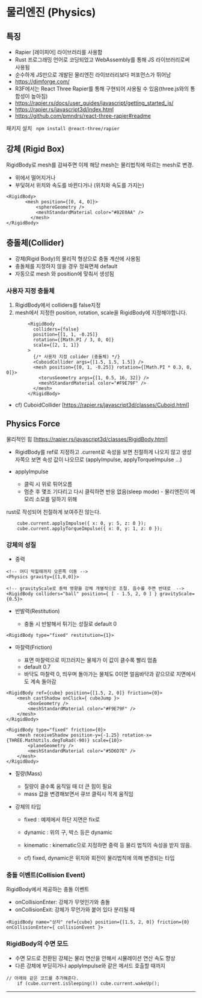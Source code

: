 # 물리엔진 (Physics)

## 특징

- Rapier [레이피어] 라이브러리를 사용함
- Rust 프로그래밍 언어로 코딩되었고 WebAssembly를 통해 JS 라이브러리로써 사용됨
- 순수하게 JS만으로 개발된 물리엔진 라이브러리보다 퍼포먼스가 뛰어남
- https://dimforge.com/
- R3F에서는 React Three Rapier를 통해 구현되어 사용될 수 있음(three.js와의 통합성이 높아짐)
- https://rapier.rs/docs/user_guides/javascript/getting_started_js/
- https://rapier.rs/javascript3d/index.html
- https://github.com/pmndrs/react-three-rapier#readme

패키지 설치
` npm install @react-three/rapier`

## 강체 (Rigid Box)

RigidBody로 mesh를 감싸주면 이제 해당 mesh는 물리법칙에 따르는 mesh로 변경.

- 위에서 떨어지거나
- 부딫혀서 위치와 속도를 바뀐다거나 (위치와 속도를 가지는)

```
<RigidBody>
       <mesh position={[0, 4, 0]}>
           <sphereGeometry />
           <meshStandardMaterial color="#82E0AA" />
         </mesh>
</RigidBody>
```

## 충돌체(Collider)

- 강체(Rigid Body)의 물리적 형상으로 충돌 계산에 사용됨
- 충돌체를 지정하지 않을 경우 정육면체 default
- 자동으로 mesh 와 position에 맞춰서 생성됨

### 사용자 지정 충돌체

1. RigidBody에서 colliders를 false지정
2. mesh에서 지정한 position, rotation, scale을 RigidBody에 지정해야합니다.

```
        <RigidBody
          colliders={false}
          position={[1, 1, -0.25]}
          rotation={[Math.PI / 3, 0, 0]}
          scale={[2, 1, 1]}
        >
          {/* 사용자 지정 colider (충돌체) */}
          <CuboidCollider args={[1.5, 1.5, 1.5]} />
          <mesh position={[0, 1, -0.25]} rotation={[Math.PI * 0.3, 0, 0]}>
            <torusGeometry args={[1, 0.5, 16, 32]} />
            <meshStandardMaterial color="#F9E79F" />
          </mesh>
        </RigidBody>
```

- cf) CuboidCollider [https://rapier.rs/javascript3d/classes/Cuboid.html]

## Physics Force

물리적인 힘
[https://rapier.rs/javascript3d/classes/RigidBody.html]

- RigidBody를 ref로 지정하고 .current로 속성을 보면 친절하게 나오지 않고 생성자쪽으 보면 속성 값이 나오므로 (applyImpulse, applyTorqueImpulse ...)

- applyImpulse
  - 클릭 시 위로 튀어오름
  - 멈춘 후 몇조 기다리고 다시 클릭하면 반응 없음(sleep mode) - 물리엔진이 메모리 소모를 덜하기 위해

rust로 작성되어 친절하게 보여주진 않는다.

```
    cube.current.applyImpulse({ x: 0, y: 5, z: 0 });
    cube.current.applyTorqueImpulse({ x: 0, y: 1, z: 0 });
```

### 강체의 성질

- 중력

```
<!-- 어디 막힐때까지 오른쪽 이동 -->
<Physics gravity={[1,0,0]}>

<!-- gravityScale로 중력 영향을 강체 개별적으로 조절. 음수를 주면 반대로  -->
<RigidBody colliders="ball" position={ [ - 1.5, 2, 0 ] } gravityScale={0.5}>

```

- 반발력(Restitution)

  - 충돌 시 반발해서 튀기는 성질로 default 0

```
<RigidBody type="fixed" restitution={1}>
```

- 마찰력(Friction)

  - 표면 마찰력으로 미끄러지는 물체가 이 값이 클수록 빨리 멈춤
  - default 0.7
  - 바닥도 마찰력 0, 띄우며 돌아가는 물체도 0이면 얼음바닥과 같으므로 지면에서도 계속 돌아감

```
<RigidBody ref={cube} position={[1.5, 2, 0]} friction={0}>
    <mesh castShadow onClick={ cubeJump }>
        <boxGeometry />
        <meshStandardMaterial color="#F9E79F" />
    </mesh>
</RigidBody>

<RigidBody type="fixed" friction={0}>
    <mesh receiveShadow position-y={-1.25} rotation-x={THREE.MathUtils.degToRad(-90)} scale={10}>
        <planeGeometry />
        <meshStandardMaterial color="#5D6D7E" />
    </mesh>
</RigidBody>
```

- 질량(Mass)
  - 질량이 클수록 움직일 때 더 큰 힘이 필요
  - mass 값을 변경해보면서 큐브 클릭시 적게 움직임
- 강체의 타입

  - fixed : 예제에서 하단 지면은 fix로
  - dynamic : 위의 구, 박스 등은 dynamic

  - kinematic : kinematic으로 지정하면 중력 등 물리 법칙의 속성을 받지 않음.

  - cf) fixed, dynamic은 위치와 회전이 물리법칙에 의해 변경되는 타입

### 충돌 이벤트(Collision Event)

RigidBody에서 제공하는 충돌 이벤트

- onCollisionEnter: 강체가 무엇인가와 충돌
- onCollisionExit: 강체가 무언가와 붙어 있다 분리될 때

```
<RigidBody name="상자" ref={cube} position={[1.5, 2, 0]} friction={0} onCollisionEnter={ collisionEvent }>

```

### RigidBody의 수면 모드

- 수면 모드로 전환된 강체는 물리 연산을 안해서 시뮬레이션 연산 속도 향상
- 다른 강체에 부딛히거나 applyImpulse와 같은 메서드 호출할 때까지

```
// 아래와 같은 코드를 추가해준다.
    if (cube.current.isSleeping()) cube.current.wakeUp();
```


<hr>

